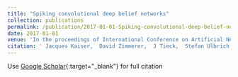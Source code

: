 ```yaml
---
title: "Spiking convolutional deep belief networks"
collection: publications
permalink: /publication/2017-01-01-Spiking-convolutional-deep-belief-networks
date: 2017-01-01
venue: 'In the proceedings of International Conference on Artificial Neural Networks (ICANN)'
citation: ' Jacques Kaiser,  David Zimmerer,  J Tieck,  Stefan Ulbrich,  Arne Roennau,  R{\&quot;u}diger Dillmann, &quot;Spiking convolutional deep belief networks.&quot; In the proceedings of International Conference on Artificial Neural Networks (ICANN), 2017.'
---
```

Use [Google Scholar](https://scholar.google.com/scholar?q=Spiking+convolutional+deep+belief+networks){:target="_blank"} for full citation